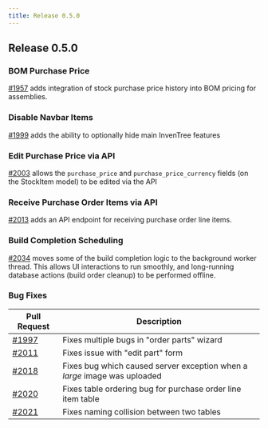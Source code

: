 ```yaml
---
title: Release 0.5.0
---
```


## Release 0.5.0

### BOM Purchase Price

[#1957](https://github.com/inventree/InvenTree/pull/1957) adds integration of stock purchase price history into BOM pricing for assemblies.

### Disable Navbar Items

[#1999](https://github.com/inventree/InvenTree/pull/1999) adds the ability to optionally hide main InvenTree features

### Edit Purchase Price via API

[#2003](https://github.com/inventree/InvenTree/pull/2003) allows the `purchase_price` and `purchase_price_currency` fields (on the StockItem model) to be edited via the API

### Receive Purchase Order Items via API

[#2013](https://github.com/inventree/InvenTree/pull/2013) adds an API endpoint for receiving purchase order line items.

### Build Completion Scheduling

[#2034](https://github.com/inventree/InvenTree/pull/2034) moves some of the build completion logic to the background worker thread. This allows UI interactions to run smoothly, and long-running database actions (build order cleanup) to be performed offline.

### Bug Fixes

| Pull Request | Description |
| --- | --- |
| [#1997](https://github.com/inventree/InvenTree/pull/1997) | Fixes multiple bugs in "order parts" wizard |
| [#2011](https://github.com/inventree/InvenTree/pull/2011) | Fixes issue with "edit part" form |
| [#2018](https://github.com/inventree/InvenTree/pull/2018) | Fixes bug which caused server exception when a *large* image was uploaded |
| [#2020](https://github.com/inventree/InvenTree/pull/2020) | Fixes table ordering bug for purchase order line item table |
| [#2021](https://github.com/inventree/InvenTree/pull/2021) | Fixes naming collision between two tables |
